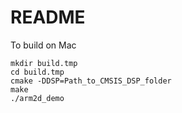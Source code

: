 # README

To build on Mac

```shell
mkdir build.tmp
cd build.tmp
cmake -DDSP=Path_to_CMSIS_DSP_folder 
make
./arm2d_demo 
```

